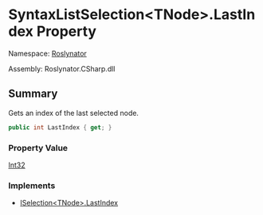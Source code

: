# SyntaxListSelection\<TNode>\.LastIndex Property

Namespace: [Roslynator](../../README.md)

Assembly: Roslynator\.CSharp\.dll

## Summary

Gets an index of the last selected node\.

```csharp
public int LastIndex { get; }
```

### Property Value

[Int32](https://docs.microsoft.com/en-us/dotnet/api/system.int32)

### Implements

* [ISelection\<TNode>.LastIndex](../../ISelection-1/LastIndex/README.md)

